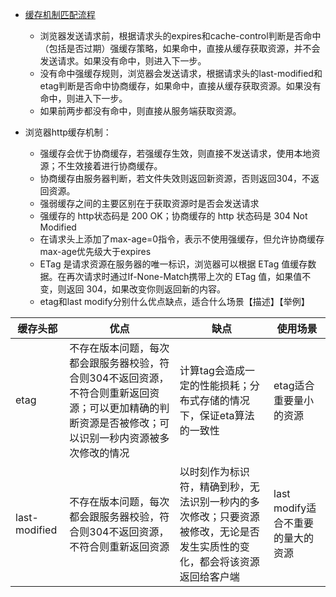 - [缓存机制匹配流程](https://github.com/xiangxingchen/blog/issues/9)
  - 浏览器发送请求前，根据请求头的expires和cache-control判断是否命中（包括是否过期）强缓存策略，如果命中，直接从缓存获取资源，并不会发送请求。如果没有命中，则进入下一步。
  - 没有命中强缓存规则，浏览器会发送请求，根据请求头的last-modified和etag判断是否命中协商缓存，如果命中，直接从缓存获取资源。如果没有命中，则进入下一步。
  - 如果前两步都没有命中，则直接从服务端获取资源。

- 浏览器http缓存机制：
  - 强缓存会优于协商缓存，若强缓存生效，则直接不发送请求，使用本地资源；不生效接着进行协商缓存。
  - 协商缓存由服务器判断，若文件失效则返回新资源，否则返回304，不返回资源。
  - 强弱缓存之间的主要区别在于获取资源时是否会发送请求
  - 强缓存的 http状态码是 200 OK；协商缓存的 http 状态码是 304 Not Modified
  - 在请求头上添加了max-age=0指令，表示不使用强缓存，但允许协商缓存  max-age优先级大于expires
  - ETag 是请求资源在服务器的唯一标识，浏览器可以根据 ETag 值缓存数据。在再次请求时通过If-None-Match携带上次的 ETag 值，如果值不变，则返回 304，如果改变你则返回新的内容。
  - etag和last modify分别什么优点缺点，适合什么场景【描述】【举例】


缓存头部 | 优点  | 缺点 | 使用场景
---|--- | --- | ---
etag | 不存在版本问题，每次都会跟服务器校验，符合则304不返回资源，不符合则重新返回资源；可以更加精确的判断资源是否被修改；可以识别一秒内资源被多次修改的情况 |  计算tag会造成一定的性能损耗；分布式存储的情况下，保证eta算法的一致性 | etag适合重要量小的资源
last-modified | 不存在版本问题，每次都会跟服务器校验，符合则304不返回资源，不符合则重新返回资源 | 以时刻作为标识符，精确到秒，无法识别一秒内的多次修改；只要资源被修改，无论是否发生实质性的变化，都会将该资源返回给客户端 | last modify适合不重要的量大的资源